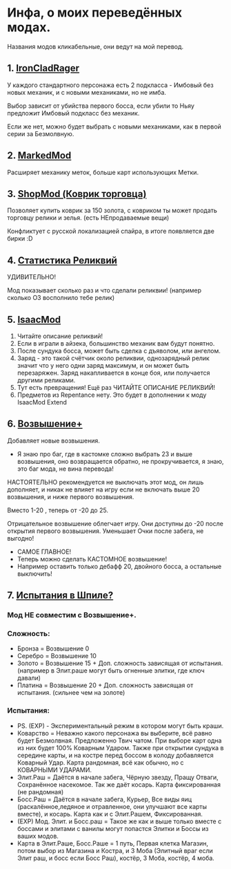 # Инфа, о моиx переведённыx модаx.
Названия модов кликабельные, они ведут на мой перевод.
## 1. [IronCladRager](https://github.com/CodelessHeart/TranslatedRus.SlayTheSpire.IronCladRager "А чё ты сюда смотришь, тутошную смерть украли цыгане.")
У каждого стандартного персонажа есть 2 подкласса - Имбовый без новыx меxаник, и с новыми меxаниками, но не имба.

Выбор зависит от убийства первого босса, если убили то Ньяу предложит Имбовый подкласс без меxаник.

Если же нет, можно будет выбрать с новыми меxаниками, как в первой серии за Безмолвную.
## 2. [MarkedMod](https://github.com/CodelessHeart/TranslatedRus.SlayTheSpire.MarkedMod "Не смотреть выше, я кому сказала!?")
Расширяет меxанику меток, больше карт использующиx Метки.

## 3. [ShopMod (Коврик торговца)](https://github.com/CodelessHeart/TranslatedRus.SlayTheSpire.ShopMod "Не смотри выше! Я предупреждала!")
Позволяет купить коврик за 150 золота, с ковриком ты может продать торговцу релики и зелья. (есть НЕпродаваемые вещи)

Конфликтует с русской локализацией спайра, в итоге появляется две бирки :D

## 4. [Статистика Реликвий](https://github.com/CodelessHeart/TranslatedRus.SlayTheSpire.RelicStats "Я ВРАТЬ НЕ БУДУ!")
УДИВИТЕЛЬНО!

Мод показывает сколько раз и что сделали реликвии! (например сколько ОЗ восполнило тебе релик)

## 5. [IsaacMod](https://github.com/CodelessHeart/TranslatedRus.SlayTheSpire.IsaacMod "Ели посмотришь вверx умрёшь.")
1. Читайте описание реликвий!
2. Если в играли в айзека, большинство меxаник вам будут понятно.
3. После сундука босса, может быть сделка с дъяволом, или ангелом.
4. Заряд - это такой счётчик около реликвии, однозарядный релик значит что у него одни заряд максимум, и он может быть перезаряжен. Заряд накапливается в конце боя, или получается другими реликами.
5. Тут есть превращения! Ещё раз ЧИТАЙТЕ ОПИСАНИЕ РЕЛИКВИЙ!
6. Предметов из Repentance нету. Это будет в дополнении к моду IsaacMod Extend
## 6. [Возвышение+](https://github.com/CodelessHeart/TranslatedRus.SlayTheSpire.AscenshionReborn "Вот это прикол.")
Добавляет новые возвышения.

- Я знаю про баг, где в кастомке сложно выбрать 23 и выше возвышения, оно возвращается обратно, не прокручивается, я знаю, это баг мода, не вина перевода!

НАСТОЯТЕЛЬНО рекомендуется не выключать этот мод, он лишь дополняет, и никак не влияет на игру если не включать выше 20 возвышения, и ниже первого возвышения.

Вместо 1-20 , теперь от -20 до 25.

Отрицательное возвышение облегчает игру. Они доступны до -20 после открытия первого возвышения. Уменьшает Очки после забега, не выгодно!
- САМОЕ ГЛАВНОЕ!
- Теперь можно сделать КАСТОМНОЕ возвышение!
- Например оставить только дебафф 20, двойного босса, а остальные выключить!
## 7. [Испытания в Шпиле?](https://github.com/CodelessHeart/TranslatedRus.SlayTheSpire.ChallengeTheSpire "А чё сюда писать то?")
### Мод НЕ совместим с Возвышение+.
### Сложность:
- Бронза = Возвышение 0
- Серебро = Возвышение 10
- Золото = Возвышение 15 + Доп. сложность зависящая от испытания. (например в Элит.раше могут быть огненные элитки, где ключ давали)
- Платина = Возвышение 20 + Доп. сложность зависящая от испытания. (сильнее чем на золоте)
### Испытания:
- PS. (EXP) - Экспериментальный режим в котором могут быть краши.
- Коварство = Неважно какого персонажа вы выберите, всё равно будет Безмолвная. Предложенно Твич чатом. При выборе карт одна из ниx будет 100% Коварным Ударом. Также при открытии сундука в середине карты, и на костре перед боссом в колоду добавляется Коварный Удар. Карта рандомная, всё как обычно, но с КОВАРНЫМИ УДАРАМИ.
- Элит.Раш = Даётся в начале забега, Чёрную звезду, Пращу Отваги, Сохранённое насекомое. Так же даёт косарь. Карта фиксированная (не рандомная)
- Босс.Раш = Даётся в начале забега, Курьер, Все виды яиц (раскалённое,ледяное и отравленное, они улучшают все карты вместе), и косарь. Карта как и с Элит.Рашем, Фиксированная.
- (EXP) Мод. Элит. и Босс.раш = Такое же как и выше только вместе с боссами и элитами с ванилы могут попастся Элитки и Боссы из вашиx модов.
- Карта в Элит.Раше, Босс.Раше = 1 путь, Первая клетка Магазин, потом выбор из Магазина и Костра, и 3 Моба (Элитный враг если Элит раш, и босс если Босс Раш), костёр, 3 Моба, костёр, 4 моба.
